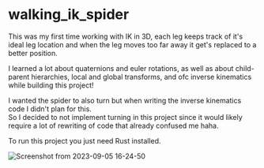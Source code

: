 # walking_ik_spider
This was my first time working with IK in 3D, each leg keeps track of it's ideal leg location and when the leg moves too far away it get's replaced to a better position.

I learned a lot about quaternions and euler rotations, as well as about child-parent hierarchies, local and global transforms, and ofc inverse kinematics while building this project!

I wanted the spider to also turn but when writing the inverse kinematics code I didn't plan for this.  
So I decided to not implement turning in this project since it would likely require a lot of rewriting of code that already confused me haha.

To run this project you just need Rust installed.

![Screenshot from 2023-09-05 16-24-50](https://github.com/stijn-vergauwen/walking_ik_spider/assets/85249104/be63a373-0784-44a4-9e6d-de09acb6a816)
